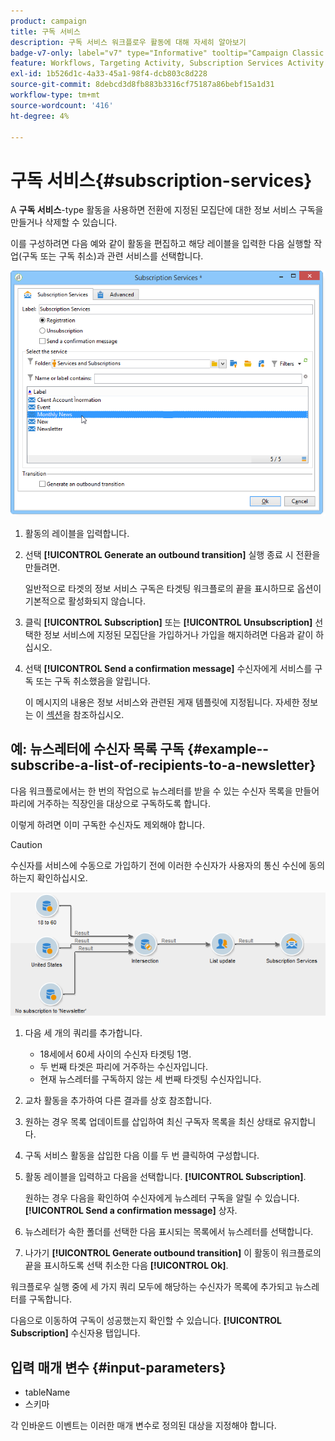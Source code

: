 ```yaml
---
product: campaign
title: 구독 서비스
description: 구독 서비스 워크플로우 활동에 대해 자세히 알아보기
badge-v7-only: label="v7" type="Informative" tooltip="Campaign Classic v7에만 적용"
feature: Workflows, Targeting Activity, Subscription Services Activity
exl-id: 1b526d1c-4a33-45a1-98f4-dcb803c8d228
source-git-commit: 8debcd3d8fb883b3316cf75187a86bebf15a1d31
workflow-type: tm+mt
source-wordcount: '416'
ht-degree: 4%

---
```


# 구독 서비스{#subscription-services}



A **구독 서비스**-type 활동을 사용하면 전환에 지정된 모집단에 대한 정보 서비스 구독을 만들거나 삭제할 수 있습니다.

이를 구성하려면 다음 예와 같이 활동을 편집하고 해당 레이블을 입력한 다음 실행할 작업(구독 또는 구독 취소)과 관련 서비스를 선택합니다.

![](assets/edit_service_inscription.png)

1. 활동의 레이블을 입력합니다.
1. 선택 **[!UICONTROL Generate an outbound transition]** 실행 종료 시 전환을 만들려면.

   일반적으로 타겟의 정보 서비스 구독은 타겟팅 워크플로의 끝을 표시하므로 옵션이 기본적으로 활성화되지 않습니다.

1. 클릭 **[!UICONTROL Subscription]** 또는 **[!UICONTROL Unsubscription]** 선택한 정보 서비스에 지정된 모집단을 가입하거나 가입을 해지하려면 다음과 같이 하십시오.
1. 선택 **[!UICONTROL Send a confirmation message]** 수신자에게 서비스를 구독 또는 구독 취소했음을 알립니다.

   이 메시지의 내용은 정보 서비스와 관련된 게재 템플릿에 지정됩니다. 자세한 정보는 이 [섹션](../../delivery/using/managing-subscriptions.md)을 참조하십시오.

## 예: 뉴스레터에 수신자 목록 구독 {#example--subscribe-a-list-of-recipients-to-a-newsletter}

다음 워크플로에서는 한 번의 작업으로 뉴스레터를 받을 수 있는 수신자 목록을 만들어 파리에 거주하는 직장인을 대상으로 구독하도록 합니다.

이렇게 하려면 이미 구독한 수신자도 제외해야 합니다.

>[!CAUTION]
>
>수신자를 서비스에 수동으로 가입하기 전에 이러한 수신자가 사용자의 통신 수신에 동의하는지 확인하십시오.

![](assets/subscription_services_example.png)

1. 다음 세 개의 쿼리를 추가합니다.

   * 18세에서 60세 사이의 수신자 타겟팅 1명.
   * 두 번째 타겟은 파리에 거주하는 수신자입니다.
   * 현재 뉴스레터를 구독하지 않는 세 번째 타겟팅 수신자입니다.

1. 교차 활동을 추가하여 다른 결과를 상호 참조합니다.
1. 원하는 경우 목록 업데이트를 삽입하여 최신 구독자 목록을 최신 상태로 유지합니다.
1. 구독 서비스 활동을 삽입한 다음 이를 두 번 클릭하여 구성합니다.
1. 활동 레이블을 입력하고 다음을 선택합니다. **[!UICONTROL Subscription]**.

   원하는 경우 다음을 확인하여 수신자에게 뉴스레터 구독을 알릴 수 있습니다. **[!UICONTROL Send a confirmation message]** 상자.

1. 뉴스레터가 속한 폴더를 선택한 다음 표시되는 목록에서 뉴스레터를 선택합니다.
1. 나가기 **[!UICONTROL Generate outbound transition]** 이 활동이 워크플로의 끝을 표시하도록 선택 취소한 다음 **[!UICONTROL Ok]**.

워크플로우 실행 중에 세 가지 쿼리 모두에 해당하는 수신자가 목록에 추가되고 뉴스레터를 구독합니다.

다음으로 이동하여 구독이 성공했는지 확인할 수 있습니다. **[!UICONTROL Subscription]** 수신자용 탭입니다.

## 입력 매개 변수 {#input-parameters}

* tableName
* 스키마

각 인바운드 이벤트는 이러한 매개 변수로 정의된 대상을 지정해야 합니다.
